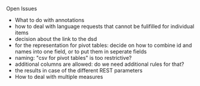 Open Issues

- What to do with annotations
- how to deal with language requests that cannot be fulifilled for individual items
- decision about the link to the dsd
- for the representation for pivot tables: decide on how to combine id and names into one field, or to put them in seperate fields
- naming: "csv for pivot tables" is too restrictive?
- additional columns are allowed: do we need additional rules for that?
- the results in case of the different REST parameters 
- How to deal with multiple measures
